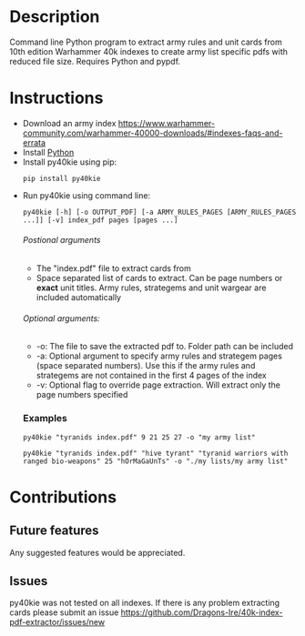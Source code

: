 # Description
Command line Python program to extract army rules and unit cards from 10th edition Warhammer 40k indexes to create army list specific pdfs with reduced file size. Requires Python and pypdf.

# Instructions
- Download an army index https://www.warhammer-community.com/warhammer-40000-downloads/#indexes-faqs-and-errata  
- Install [Python](https://wiki.python.org/moin/BeginnersGuide/Download)
- Install py40kie using pip:  
  ```
  pip install py40kie
  ```
- Run py40kie using command line:  
  ```
  py40kie [-h] [-o OUTPUT_PDF] [-a ARMY_RULES_PAGES [ARMY_RULES_PAGES ...]] [-v] index_pdf pages [pages ...]
  ```
  ###### Postional arguments
    - The "index.pdf" file to extract cards from  
    - Space separated list of cards to extract. Can be page numbers or **exact** unit titles. Army rules, strategems and unit wargear are included automatically  
    ###### Optional arguments:  
    - -o: The file to save the extracted pdf to. Folder path can be included  
    - -a: Optional argument to specify army rules and strategem pages (space separated numbers). Use this if the army rules and strategems are not contained in the first 4 pages of the index  
    - -v: Optional flag to override page extraction. Will extract only the page numbers specified  
  ### Examples  
  ```
  py40kie "tyranids index.pdf" 9 21 25 27 -o "my army list"  
  ```
  ```
  py40kie "tyranids index.pdf" "hive tyrant" "tyranid warriors with ranged bio-weapons" 25 "hOrMaGaUnTs" -o "./my lists/my army list"
  ```

# Contributions  
## Future features  
Any suggested features would be appreciated.  

## Issues  
py40kie was not tested on all indexes. If there is any problem extracting cards please submit an issue https://github.com/Dragons-Ire/40k-index-pdf-extractor/issues/new